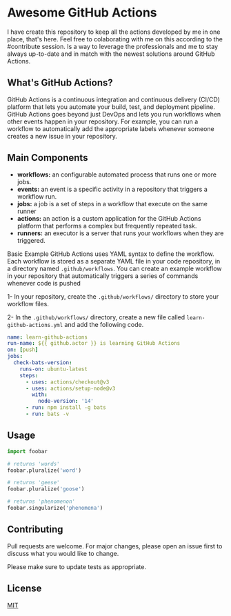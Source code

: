 # Awesome GitHub Actions

I have create this repository to keep all the actions developed by me in one place, that's here. Feel free to colaborating with me on this according to the #contribute session. Is a way to leverage the professionals and me to stay always up-to-date and in match with the newest solutions around GitHub Actions.

## What's GitHub Actions?
GitHub Actions is a continuous integration and continuous delivery (CI/CD) platform that lets you automate your build, test, and deployment pipeline. GitHub Actions goes beyond just DevOps and lets you run workflows when other events happen in your repository. For example, you can run a workflow to automatically add the appropriate labels whenever someone creates a new issue in your repository.

## Main Components
- **workflows:** an configurable automated process that runs one or more jobs.
- **events:** an event is a specific activity in a repository that triggers a workflow run.
- **jobs:** a job is a set of steps in a workflow that execute on the same runner
- **actions:** an action is a custom application for the GitHub Actions platform that performs a complex but frequently repeated task. 
- **runners:** an executor is a server that runs your workflows when they are triggered.

Basic Example
GitHub Actions uses YAML syntax to define the workflow. Each workflow is stored as a separate YAML file in your code repository, in a directory named `.github/workflows`. You can create an example workflow in your repository that automatically triggers a series of commands whenever code is pushed

1- In your repository, create the `.github/workflows/` directory to store your workflow files.

2- In the `.github/workflows/` directory, create a new file called `learn-github-actions.yml` and add the following code.

```yml
name: learn-github-actions
run-name: ${{ github.actor }} is learning GitHub Actions
on: [push]
jobs:
  check-bats-version:
    runs-on: ubuntu-latest
    steps:
      - uses: actions/checkout@v3
      - uses: actions/setup-node@v3
        with:
          node-version: '14'
      - run: npm install -g bats
      - run: bats -v
```







## Usage

```python
import foobar

# returns 'words'
foobar.pluralize('word')

# returns 'geese'
foobar.pluralize('goose')

# returns 'phenomenon'
foobar.singularize('phenomena')
```

## Contributing
Pull requests are welcome. For major changes, please open an issue first to discuss what you would like to change.

Please make sure to update tests as appropriate.

## License
[MIT](https://choosealicense.com/licenses/mit/)